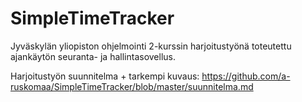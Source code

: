 # SimpleTimeTracker

Jyväskylän yliopiston ohjelmointi 2-kurssin harjoitustyönä toteutettu ajankäytön seuranta- ja hallintasovellus.

Harjoitustyön suunnitelma + tarkempi kuvaus:
https://github.com/a-ruskomaa/SimpleTimeTracker/blob/master/suunnitelma.md

